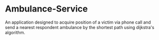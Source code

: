 # Ambulance-Service
An application designed to acquire position of a victim via phone call and send a nearest respondent ambulance by the shortest path using dijkstra's algorithm.
